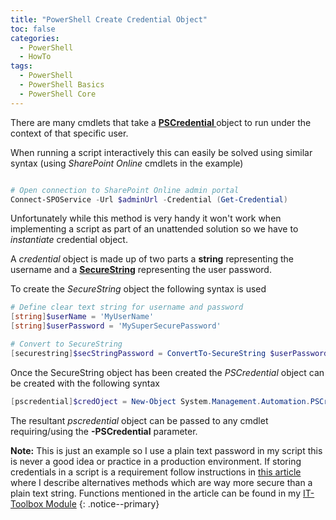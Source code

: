 ```yaml
---
title: "PowerShell Create Credential Object"
toc: false
categories:
  - PowerShell
  - HowTo
tags:
  - PowerShell
  - PowerShell Basics
  - PowerShell Core
---
```


There are many cmdlets that take a **[PSCredential ](https://docs.microsoft.com/en-us/dotnet/api/system.management.automation.pscredential?view=pscore-6.2.0)** object to run under the context of that specific user.

When running a script interactively this can easily be solved using similar syntax (using *SharePoint Online* cmdlets in the example)

```powershell

# Open connection to SharePoint Online admin portal
Connect-SPOService -Url $adminUrl -Credential (Get-Credential)
```

Unfortunately while this method is very handy it won't work when implementing a script as part of an unattended solution so we have to *instantiate* credential object.

A *credential* object is made up of two parts a **string** representing the username and a **[SecureString](https://docs.microsoft.com/en-us/dotnet/api/system.security.securestring?view=netframework-4.8)** representing the user password.

To create the *SecureString* object the following syntax is used

```powershell
# Define clear text string for username and password
[string]$userName = 'MyUserName'
[string]$userPassword = 'MySuperSecurePassword'

# Convert to SecureString
[securestring]$secStringPassword = ConvertTo-SecureString $userPassword -AsPlainText -Force
```

Once the SecureString object has been created the *PSCredential* object can be created with the following syntax

```powershell
[pscredential]$credOject = New-Object System.Management.Automation.PSCredential ($userName, $secStringPassword)
```

The resultant *pscredential* object can be passed to any cmdlet requiring/using the **-PSCredential** parameter.

**Note:** This is just an example so I use a plain text password in my script this is never a good idea or practice in a production environment. If storing credentials in a script is a requirement follow instructions in [this article](https://pscustomobject.github.io/powershell/howto/Store-Credentials-in-PowerShell-Script/) where I describe alternatives methods which are way more secure than a plain text string. Functions mentioned in the article can be found in my [IT-Toolbox Module](https://github.com/PsCustomObject/IT-ToolBox)
{: .notice--primary}